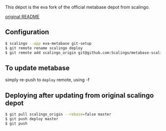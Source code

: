 This dépot is the eva fork of the official metabase depot from scalingo.

[original README](original_readme.md)

## Configuration
```bash
$ scalingo --app eva-metabase git-setup
$ git remote rename scalingo deploy
$ git remote add scalingo_origin git@github.com:Scalingo/metabase-scalingo.git
```

## To update metabase

simply re-push to `deploy` remote, using -f

## Deploying after updating from original scalingo depot

```bash
$ git pull scalingo_origin --rebase=false master
$ git push deploy master
$ git push
```
